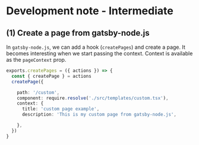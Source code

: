 # Development note - Intermediate

## (1) Create a page from gatsby-node.js

In `gatsby-node.js`, we can add a hook (`createPages`) and create a page. It becomes interesting when we start passing the context. Context is available as the `pageContext` prop.

```ts
exports.createPages = ({ actions }) => {
  const { createPage } = actions
  createPage({

    path: '/custom',
    component: require.resolve('./src/templates/custom.tsx'),
    context: {
      title: 'custom page example',
      description: 'This is my custom page from gatsby-node.js',

    },
  })
}
```

